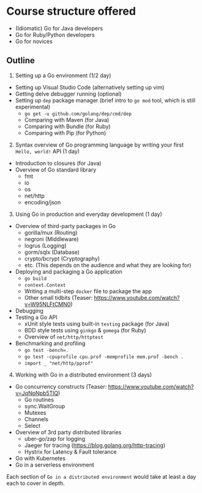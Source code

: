 # Course structure offered

- (Idiomatic) Go for Java developers
- Go for Ruby/Python developers
- Go for novices

## Outline

1. Setting up a Go environment (1/2 day)
  - Setting up Visual Studio Code (alternatively setting up vim)
  - Getting delve debugger running (optional)
  - Setting up `dep` package manager (brief intro to `go mod` tool, which is still experimental)
    - `go get -u github.com/golang/dep/cmd/dep`
    - Comparing with Maven (for Java)
    - Comparing with Bundle (for Ruby)
    - Comparing with Pip (for Python)
2. Syntax overview of Go programming language by writing your first `Hello, world!` API (1 day)
  - Introduction to closures (for Java)
  - Overview of Go standard library
    - fmt
    - io
    - os
    - net/http
    - encoding/json
3. Using Go in production and everyday development (1 day)
  - Overview of third-party packages in Go
    - gorilla/mux (Routing)
    - negroni (Middleware)
    - logrus (Logging)
    - gorm/sqlx (Database)
    - crypto/bcrypt (Cryptography)
    - etc. (This depends on the audience and what they are looking for)
  - Deploying and packaging a Go application
    - `go build`
    - `context.Context`
    - Writing a multi-step `docker` file to package the app
    - Other small tidbits (Teaser: https://www.youtube.com/watch?v=W95NLFtCMN0)
  - Debugging
  - Testing a Go API
    - xUnit style tests using built-in `testing` package (for Java)
    - BDD style tests using `ginkgo` & `gomega` (for Ruby)
    - Overview of `net/http/httptest`
  - Benchmarking and profiling
    - `go test -bench=.`
    - `go test -cpuprofile cpu.prof -memprofile mem.prof -bench .`
    - `import _ "net/http/pprof"`
4. Working with Go in a distributed environment (3 days)
  - Go concurrency constructs (Teaser: https://www.youtube.com/watch?v=JqNpNpb5TlQ)
    - Go routines
    - sync.WaitGroup
    - Mutexes
    - Channels
    - Select
  - Overview of 3rd party distributed libraries
    - uber-go/zap for logging
    - Jaeger for tracing (https://blog.golang.org/http-tracing)
    - Hystrix for Latency & Fault tolerance
  - Go with Kubernetes
  - Go in a serverless environment

Each section of `Go in a distributed environment` would take at least a day each to cover in depth.
